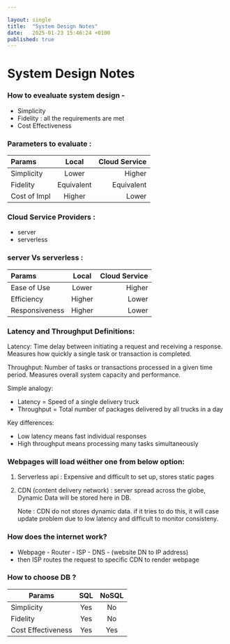 ```yaml
---

layout: single
title:  "System Design Notes"
date:   2025-01-23 15:46:24 +0100
published: true
---
```


# System Design Notes
### How to evealuate system design -
- Simplicity 
- Fidelity : all the requirements are met
- Cost Effectiveness


### Parameters to evaluate :
| Params          | Local        | Cloud Service |
| :-------------- | :----------: | ------------: |
| Simplicity      | Lower        | Higher        |
| Fidelity        | Equivalent   | Equivalent    |
| Cost of Impl    | Higher       | Lower         |


### Cloud Service Providers :
- server
- serverless

### server Vs serverless :
| Params          | Local        | Cloud Service |
| :-------------- | :----------: | ------------: |
| Ease of Use     | Lower        | Higher        |
| Efficiency      | Higher       | Lower         |
| Responsiveness  | Higher       | Lower         |


### Latency and Throughput Definitions:

Latency: Time delay between initiating a request and receiving a response. Measures how quickly a single task or transaction is completed.

Throughput: Number of tasks or transactions processed in a given time period. Measures overall system capacity and performance.

Simple analogy:
- Latency = Speed of a single delivery truck
- Throughput = Total number of packages delivered by all trucks in a day

Key differences:
- Low latency means fast individual responses
- High throughput means processing many tasks simultaneously

### Webpages will load wéither one from below option:
1. Serverless api : Expensive and difficult to set up, stores static pages
2. CDN (content delivery network) : server spread across the globe, Dynamic Data will be stored here in DB.

   Note : CDN do not stores dynamic data. if it tries to do this, it will case update problem due to low latency and difficult to monitor consisteny.

### How does the internet work?
- Webpage - Router - ISP - DNS - (website DN to IP address)
- then ISP routes the request to specific CDN to render webpage

### How to choose DB ?
| Params             | SQL | NoSQL |
|--------------------|:---:|:-----:|
| Simplicity         | Yes |  No   |
| Fidelity           | Yes |  No   |
| Cost Effectiveness | Yes |  Yes  |


   







